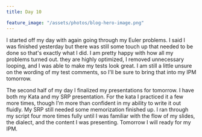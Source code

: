 ```yaml
---
title: Day 10

feature_image: "/assets/photos/blog-hero-image.png"
---
```


I started off my day with again going through my Euler problems. I said I was finished yesterday but there was still
some touch up that needed to be done so that's exactly what I did. I am pretty happy with how all my problems turned
out. they are highly optimized, I removed unnecessary looping, and I was able to make my tests look great. I am still
a little unsure on the wording of my test comments, so I'll be sure to bring that into my IPM tomorrow.

The second half of my day I finalized my presentations for tomorrow. I have both my Kata and my SRP presentation.
For the kata I practiced it a few more times, though I'm more than confident in my ability to write it out
fluidly. My SRP still needed some memorization finished up. I ran through my script four more times fully until I was
familiar with the flow of my slides, the dialect, and the content I was presenting. Tomorrow I will ready for my
IPM.
